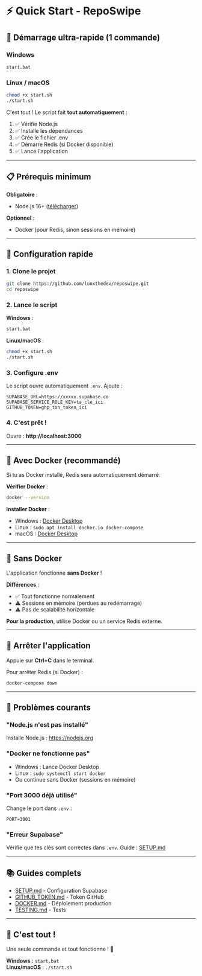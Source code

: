 # ⚡ Quick Start - RepoSwipe

## 🚀 Démarrage ultra-rapide (1 commande)

### Windows
```bash
start.bat
```

### Linux / macOS
```bash
chmod +x start.sh
./start.sh
```

C'est tout ! Le script fait **tout automatiquement** :
1. ✅ Vérifie Node.js
2. ✅ Installe les dépendances
3. ✅ Crée le fichier .env
4. ✅ Démarre Redis (si Docker disponible)
5. ✅ Lance l'application

---

## 📋 Prérequis minimum

**Obligatoire** :
- Node.js 16+ ([télécharger](https://nodejs.org))

**Optionnel** :
- Docker (pour Redis, sinon sessions en mémoire)

---

## 🎯 Configuration rapide

### 1. Clone le projet
```bash
git clone https://github.com/luoxthedev/reposwipe.git
cd reposwipe
```

### 2. Lance le script
**Windows** :
```bash
start.bat
```

**Linux/macOS** :
```bash
chmod +x start.sh
./start.sh
```

### 3. Configure .env
Le script ouvre automatiquement `.env`. Ajoute :
```env
SUPABASE_URL=https://xxxxx.supabase.co
SUPABASE_SERVICE_ROLE_KEY=ta_cle_ici
GITHUB_TOKEN=ghp_ton_token_ici
```

### 4. C'est prêt !
Ouvre : **http://localhost:3000**

---

## 🐳 Avec Docker (recommandé)

Si tu as Docker installé, Redis sera automatiquement démarré.

**Vérifier Docker** :
```bash
docker --version
```

**Installer Docker** :
- Windows : [Docker Desktop](https://www.docker.com/products/docker-desktop/)
- Linux : `sudo apt install docker.io docker-compose`
- macOS : [Docker Desktop](https://www.docker.com/products/docker-desktop/)

---

## 🔧 Sans Docker

L'application fonctionne **sans Docker** !

**Différences** :
- ✅ Tout fonctionne normalement
- ⚠️ Sessions en mémoire (perdues au redémarrage)
- ⚠️ Pas de scalabilité horizontale

**Pour la production**, utilise Docker ou un service Redis externe.

---

## 🛑 Arrêter l'application

Appuie sur **Ctrl+C** dans le terminal.

Pour arrêter Redis (si Docker) :
```bash
docker-compose down
```

---

## 🐛 Problèmes courants

### "Node.js n'est pas installé"
Installe Node.js : https://nodejs.org

### "Docker ne fonctionne pas"
- Windows : Lance Docker Desktop
- Linux : `sudo systemctl start docker`
- Ou continue sans Docker (sessions en mémoire)

### "Port 3000 déjà utilisé"
Change le port dans `.env` :
```env
PORT=3001
```

### "Erreur Supabase"
Vérifie que tes clés sont correctes dans `.env`.
Guide : [SETUP.md](SETUP.md)

---

## 📚 Guides complets

- [SETUP.md](SETUP.md) - Configuration Supabase
- [GITHUB_TOKEN.md](GITHUB_TOKEN.md) - Token GitHub
- [DOCKER.md](DOCKER.md) - Déploiement production
- [TESTING.md](TESTING.md) - Tests

---

## 🎉 C'est tout !

Une seule commande et tout fonctionne ! 🚀

**Windows** : `start.bat`  
**Linux/macOS** : `./start.sh`
